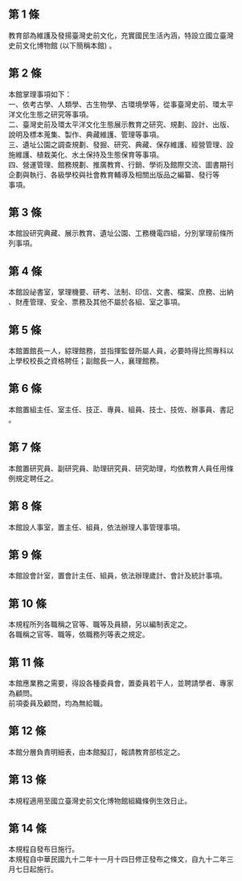 第 1 條
-------
教育部為維護及發揚臺灣史前文化，充實國民生活內涵，特設立國立臺灣  
史前文化博物館 (以下簡稱本館) 。

第 2 條
-------
本館掌理事項如下：  
一、依考古學、人類學、古生物學、古環境學等，從事臺灣史前、環太平  
    洋文化生態之研究等事項。  
二、臺灣史前及環太平洋文化生態展示教育之研究、規劃、設計、出版、  
    說明及標本蒐集、製作、典藏維護、管理等事項。  
三、遺址公園之調查規劃、發掘、研究、典藏、保存維護、經營管理、設  
    施維護、植栽美化、水土保持及生態保育等事項。  
四、營運管理、館務規劃、推廣教育、行銷、學術及館際交流、圖書期刊  
    企劃與執行、各級學校與社會教育輔導及相關出版品之編纂、發行等  
    事項。

第 3 條
-------
本館設研究典藏、展示教育、遺址公園、工務機電四組，分別掌理前條所  
列事項。

第 4 條
-------
本館設祕書室，掌理機要、研考、法制、印信、文書、檔案、庶務、出納  
、財產管理、安全、票務及其他不屬於各組、室之事項。

第 5 條
-------
本館置館長一人，綜理館務，並指揮監督所屬人員，必要時得比照專科以  
上學校校長之資格聘任；副館長一人，襄理館務。

第 6 條
-------
本館置組主任、室主任、技正、專員、組員、技士、技佐、辦事員、書記  
。

第 7 條
-------
本館置研究員、副研究員、助理研究員、研究助理，均依教育人員任用條  
例規定聘任之。

第 8 條
-------
本館設人事室，置主任、組員，依法辦理人事管理事項。

第 9 條
-------
本館設會計室，置會計主任、組員，依法辦理歲計、會計及統計事項。

第 10 條
--------
本規程所列各職稱之官等、職等及員額，另以編制表定之。  
各職稱之官等、職等，依職務列等表之規定。

第 11 條
--------
本館應業務之需要，得設各種委員會，置委員若干人，並聘請學者、專家  
為顧問。  
前項委員及顧問，均為無給職。

第 12 條
--------
本館分層負責明細表，由本館擬訂，報請教育部核定之。

第 13 條
--------
本規程適用至國立臺灣史前文化博物館組織條例生效日止。

第 14 條
--------
本規程自發布日施行。  
本規程自中華民國九十二年十一月十四日修正發布之條文，自九十二年三  
月七日起施行。

